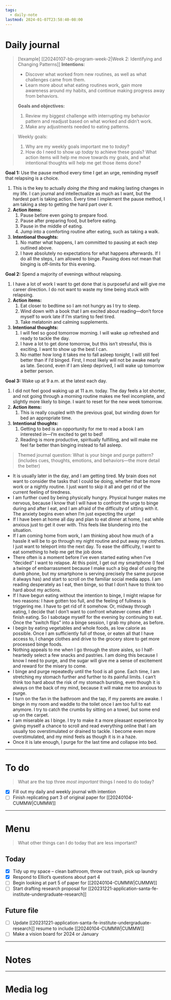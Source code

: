 ```yaml
---
tags:
  - daily-note
lastmod: 2024-01-07T23:58:40-08:00
---
```

# Daily journal

>[!example] [[20240107-bb-program-week-2|Week 2: Identifying and Changing Patterns]]
>**Intentions:**
>- Discover what worked from new routines, as well as what challenges came from them.
>- Learn more about what eating routines work, gain more awareness around my habits, and continue making progress away from behaviors.
>
>**Goals and objectives:**
>1. Review my biggest challenge with interrupting my behavior pattern and readjust based on what worked and didn’t work.
>2. Make any adjustments needed to eating patterns.

> Weekly goals:
> 1. Why are my weekly goals important me to *today*?
> 2. How do I need to show up *today* to achieve these goals? What action items will help me move towards my goals, and what intentional thoughts will help me get those items done?

**Goal 1:** Use the pause method every time I get an urge, reminding myself that relapsing is a choice.
1. This is the key to actually *doing the thing* and making lasting changes in my life. I can journal and intellectualize as much as I want, but the hardest part is taking action. Every time I implement the pause method, I am taking a step to getting the hard part over it.
2. **Action items:**
	1. Pause before even going to prepare food.
	2. Pause after preparing food, but before eating.
	3. Pause in the middle of eating.
	4. Jump into a comforting routine after eating, such as taking a walk.
3. **Intentional thoughts:**
	1. No matter what happens, I am committed to pausing at each step outlined above.
	2. I have absolutely no expectations for what happens afterwards. If I do all the steps, I am allowed to binge. Pausing does not mean that binging is off-limits for this evening.

**Goal 2:** Spend a majority of evenings without relapsing.
1. I have a lot of work I want to get done that is purposeful and will give me career direction. I do not want to waste my time being stuck with relapsing.
2. **Action items:**
	1. Eat closer to bedtime so I am not hungry as I try to sleep.
	2. Wind down with a book that I am excited about reading—don’t force myself to work late if I’m starting to feel tired.
	3. Take melatonin and calming supplements.
3. **Intentional thoughts:**
	1. I will feel so good tomorrow morning. I will wake up refreshed and ready to tackle the day.
	2. I have a lot to get done tomorrow, but this isn’t stressful, this is exciting. I want to show up the best I can.
	3. No matter how long it takes me to fall asleep tonight, I will still feel better than if I’d binged. First, I most likely will not be awake nearly as late. Second, even if I am sleep deprived, I will wake up tomorrow a better person.

**Goal 3:** Wake up at 9 a.m. at the latest each day.
1. I did not feel good waking up at 11 a.m. today. The day feels a lot shorter, and not going through a morning routine makes me feel incomplete, and slightly more likely to binge. I want to reset for the new week tomorrow.
2. **Action items:**
	1. This is really coupled with the previous goal, but winding down for bed an appropriate time.
3. **Intentional thoughts:**
	1. Getting to bed is an opportunity for me to read a book I am interested in—I’m excited to get to bed!
	2. Reading is more productive, spiritually fulfilling, and will make me feel far better than binging instead to fall asleep.


> Themed journal question: What is your binge and purge pattern? (includes cues, thoughts, emotions, and behaviors—the more detail the better)

- It is usually later in the day, and I am getting tired. My brain does not want to consider the tasks that I could be doing, whether that be more work or a nightly routine. I just want to skip it all and get rid of the current feeling of tiredness.
- I am further cued by being physically hungry. Physical hunger makes me nervous, because I know that I will have to confront the urge to binge during and after I eat, and I am afraid of the difficulty of sitting with it. The anxiety begins even when I’m just expecting the urge!
- If I have been at home all day and plan to eat dinner at home, I eat while anxious just to get it over with. This feels like blundering into the situation.
- If I am coming home from work, I am thinking about how much of a hassle it will be to go through my night routine and put away my clothes. I just want to teleport into the next day. To ease the difficulty, I want to eat something to help me get the job done.
- There often is a moment before I’ve even started eating when I’ve “decided” I want to relapse. At this point, I get out my smartphone (I feel a twinge of embarrassment because I make such a big deal of using the dumb phone, but my smartphone is serving precisely the same purpose it always has) and start to scroll on the familiar social media apps. I am reading desperately as I eat, then binge, so that I don’t have to think too hard about my actions.
- If I have begun eating without the intention to binge, I might relapse for two reasons: I have gotten too full, and the feeling of fullness is triggering me. I have to get rid of it somehow. Or, midway through eating, I decide that I don’t want to confront whatever comes after I finish eating. So I sabotage myself for the evening by continuing to eat. Once the “switch flips” into a binge session, I grab my phone, as before.
- I begin by eating vegetables and whole foods, as low calorie as possible. Once I am sufficiently full of those, or eaten all that I have access to, I change clothes and drive to the grocery store to get more processed binge foods.
- Nothing appeals to me when I go through the store aisles, so I half-heartedly select a few snacks and pastries. I am doing this because I know I need to purge, and the sugar will give me a sense of excitement and reward for the misery to come.
- I binge and purge repeatedly until the food is all gone. Each time, I am stretching my stomach further and further to its painful limits. I can’t think too hard about the risk of my stomach bursting, even though it is always on the back of my mind, because it will make me too anxious to purge.
- I turn on the fan in the bathroom and the tap, if my parents are awake. I binge in my room and waddle to the toilet once I am too full to eat anymore. I try to catch the crumbs by sitting on a towel, but some end up on the carpet.
- I am miserable as I binge. I try to make it a more pleasant experience by giving myself a chance to scroll and read everything online that I am usually too overstimulated or drained to tackle. I become even more overstimulated, and my mind feels as though it is in a haze.
- Once it is late enough, I purge for the last time and collapse into bed.

---
# To do

> What are the top three *most important* things I need to do today?

- [x] Fill out my daily and weekly journal with intention
- [ ] Finish replicating part 3 of original paper for [[20240104-CUMMW|CUMMW]]

----
# Menu

> What other things can I do today that are less important?
## Today

- [x] Tidy up my space – clean bathroom, throw out trash, pick up laundry
- [x] Respond to Elliot’s questions about part 4
- [ ] Begin looking at part 5 of paper for [[20240104-CUMMW|CUMMW]]
- [ ] Start drafting research proposal for [[20231221-application-santa-fe-institute-undergraduate-research]]

## Future file

- [ ] Update [[20231221-application-santa-fe-institute-undergraduate-research]] resume to include [[20240104-CUMMW|CUMMW]]
- [ ] Make a vision board for 2024 or January

---
# Notes

---
# Media log
